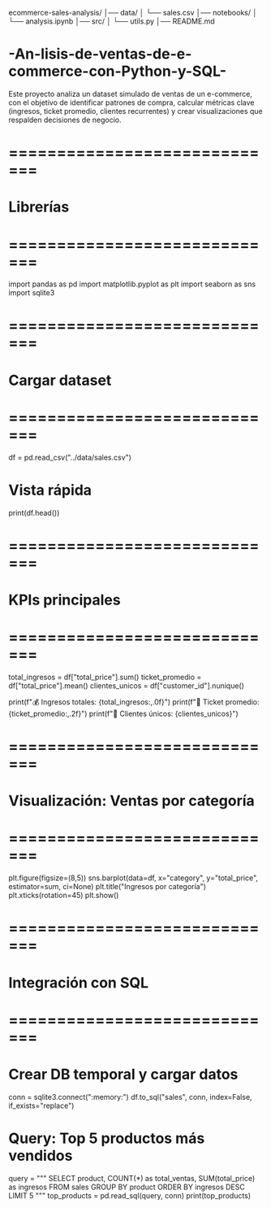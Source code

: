 ecommerce-sales-analysis/
│── data/
│   └── sales.csv
│── notebooks/
│   └── analysis.ipynb
│── src/
│   └── utils.py
│── README.md
# -An-lisis-de-ventas-de-e-commerce-con-Python-y-SQL-
Este proyecto analiza un dataset simulado de ventas de un e-commerce, con el objetivo de identificar patrones de compra, calcular métricas clave (ingresos, ticket promedio, clientes recurrentes) y crear visualizaciones que respalden decisiones de negocio.
# =============================
# Librerías
# =============================
import pandas as pd
import matplotlib.pyplot as plt
import seaborn as sns
import sqlite3

# =============================
# Cargar dataset
# =============================
df = pd.read_csv("../data/sales.csv")

# Vista rápida
print(df.head())

# =============================
# KPIs principales
# =============================
total_ingresos = df["total_price"].sum()
ticket_promedio = df["total_price"].mean()
clientes_unicos = df["customer_id"].nunique()

print(f"💰 Ingresos totales: {total_ingresos:,.0f}")
print(f"🛒 Ticket promedio: {ticket_promedio:,.2f}")
print(f"👥 Clientes únicos: {clientes_unicos}")

# =============================
# Visualización: Ventas por categoría
# =============================
plt.figure(figsize=(8,5))
sns.barplot(data=df, x="category", y="total_price", estimator=sum, ci=None)
plt.title("Ingresos por categoría")
plt.xticks(rotation=45)
plt.show()

# =============================
# Integración con SQL
# =============================
# Crear DB temporal y cargar datos
conn = sqlite3.connect(":memory:")
df.to_sql("sales", conn, index=False, if_exists="replace")

# Query: Top 5 productos más vendidos
query = """
SELECT product, COUNT(*) as total_ventas, SUM(total_price) as ingresos
FROM sales
GROUP BY product
ORDER BY ingresos DESC
LIMIT 5
"""
top_products = pd.read_sql(query, conn)
print(top_products)
